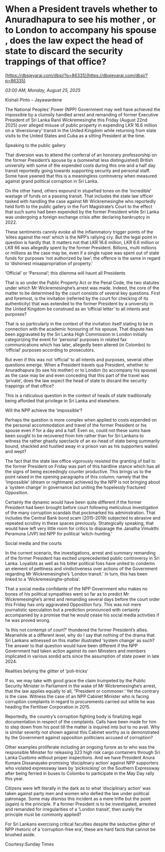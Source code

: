 # When a President travels whether to Anuradhapura  to see his mother , or to London  to accompany his spouse , does the law expect the head of state to discard the security trappings of that office?

[https://dbsjeyaraj.com/dbsj/?p=86335](https://dbsjeyaraj.com/dbsj/?p=86335)

*03:00 AM, Monday, August 25, 2025*

Kishali Pinto – Jayawardene

The National Peoples’ Power (NPP) Government may well have achieved the impossible by a clumsily handled arrest and remanding of former Executive President of Sri Lanka Ranil Wickremesinghe this Friday (August 22nd 2025) over alleged misuse of public property in expending LKR 16.6 million on a ‘diversionary’ transit in the United Kingdom while returning from state visits to the United States and Cuba as a sitting President at the time.

Speaking to the public gallery

That diversion was to attend the conferral of an honorary professorship on the former President’s spouse by a (somewhat less distinguished) British university with some of the expended costs during this one and a half day transit reportedly going towards supporting security and personal staff. Some have yawned that this is a meaningless controversy when measured against grand political corruption in Sri Lanka.

On the other hand, others expound in stupefied tones on the ‘incredible’ wastage of funds on a passing transit. That includes the state law officer tasked with handling the case against Mr Wickremesinghe who reportedly held forth to the public gallery in the Fort Magistrate’s Court to the effect that such sums had been expended by the former President while Sri Lanka was undergoing a foreign exchange crisis after declaring bankruptcy in 2022.

These sentiments cannily evoke all the inflammatory trigger points of the ‘elites against the rest’ which is the NPP’s rallying cry. But the legal point in question is hardly that. It matters not that LKR 16.6 million, LKR 6.6 million or LKR 66 was allegedly spent by the former President. Billions, multi millions or millions as the case may be, even if a single rupee was spent out of state funds for purposes ‘not authorized by law’, the offence is the same in regard to ‘dishonest misappropriation of property.’

‘Official’ or ‘Personal’; this dilemma will haunt all Presidents

That is so under the Public Property Act or the Penal Code, the two statutes under which Mr Wickremesinghe’s arrest was made. Indeed, the core of the matter to be determined by the court consists of several key questions. First and foremost, is the invitation (referred by the court for checking of its authenticity) that was extended to the former President by a university in the United Kingdom be construed as an ‘official letter’ to all intents and purposes?

That is so particularly in the context of the invitation itself stating to be in connection with the academic honouring of his spouse. That dispute has been aggravated by the Sri Lanka High Commission in London initially categorizing the event for ‘personal’ purposes in related fax communications which has later, allegedly been altered (in Colombo) to ‘official’ purposes according to prosecutors.

But even if this was not ‘official’ to all intents and purposes, several other questions emerge. When a President travels qua President, whether to Anuradhapura (to see his mother) or to London (to accompany his spouse) as the case may be and even conceding that this part of the travel was ‘private’, does the law expect the head of state to discard the security trappings of that office?

This is a ridiculous question in the context of heads of state traditionally being afforded that privilege in Sri Lanka and elsewhere.

Will the NPP achieve the ‘impossible’?

Perhaps the question is more complex when applied to costs expended on the personal accommodation and travel of the former President or his spouse even if for a day and a half. Even so, could not these sums have been sought to be recovered from him rather than for Sri Lankans to witness the rather ghastly spectacle of an ex-head of state being summarily bound, shackled and hustled away in a prison van as his supporters wailed and wept?

The fact that the state law office vigorously resisted the granting of bail to the former President on Friday was part of this hardline stance which has all the signs of being exceedingly counter productive. This brings us to the point raised in the opening paragraphs of this column; namely that the ‘impossible’ (dream or nightmare) achieved by the NPP is not bringing about a ‘system change’ in governance but uniting the hopelessly fractured Opposition.

Certainly the dynamic would have been quite different if the former President had been brought before court following meticulous investigation of the many corruption scandals that pockmarked his administration.  That includes the Central Bank bond scam (2015-2019) subjected to abrasive and repeated scrutiny in these spaces previously. Strategically speaking, that would have left very little room for critics to disparage the Janatha Vimukthi Peramuna (JVP) led NPP for political ‘witch-hunting.’

Social media and the courts

In the current scenario, the investigations, arrest and summary remanding of the former President has excited unprecedented public controversy in Sri Lanka. Loyalists as well as his bitter political foes have united to condemn an element of pettiness and vindictiveness over actions of the Government regarding Mr Wickremesinghe’s ‘London transit.’ In turn, this has been linked to a ‘Wickremesinghe-phobia’.

That a social media confidante of the NPP Government who makes no bones of his political sympathies went so far as to predict Mr Wickremesinghe’s arrest and remanding several days before the court order this Friday has only aggravated Opposition fury. This was not mere journalistic speculation but a prediction pronounced with certainty accompanied by a promise that he would cease his social media activities if he was proved wrong.

‘Is this not contempt of court?’ thundered the former President’s allies. Meanwhile at a different level, why do I say that nothing of the drama that Sri Lankans witnessed on this matter illustrated ‘system change’ as such? The answer to that question would have been different if the NPP Government had taken action against its own Ministers and members implicated in various sordid acts since the assumption of state power in late 2024.

Realities belying the glitter of ‘poli-tricks’

If so, we may take with good grace the claim trumpeted by the Public Security Minister in Parliament in the wake of Mr Wickremesinghe’s arrest, that the law applies equally to all, “President or commoner.’ Yet the contrary is the case. Witness the case of an NPP Cabinet Minister who is facing corruption complaints in regard to procurements carried out while he was heading the Fertiliser Corporation in 2015.

Reportedly, the country’s corruption fighting body is finalizing legal documentation in respect of the complaints. Calls have been made for him to step down from his post till the matter is inquired into but to no avail. Why is similar severity not shown against this Cabinet worthy as is demonstrated by the Government against opposition politicians accused of corruption?

Other examples proliferate including an ongoing furore as to who was the responsible Minister for releasing 323 high risk cargo containers through Sri Lanka Customs without proper inspections.  And we have President Anura Kumara Dissanayake promising ‘disciplinary action’ against NPP supporters who violated expressway laws by ‘picknicking’ on the Southern Expressway after being ferried in buses to Colombo to participate in the May Day rally this year.

Citizens were left literally in the dark as to what ‘disciplinary action’ was taken against party men and women who defied the law under political patronage. Some may dismiss this incident as a mere trifle but the point (again) is the principle. If a former President is to be investigated, arrested and remanded for irregularities of a ‘London transit’, then surely the principle must be commonly applied?

For Sri Lankans exercising critical faculties despite the seductive glitter of NPP rhetoric of a ‘corruption-free era’, these are hard facts that cannot be brushed aside.

Courtesy:Sunday Times

